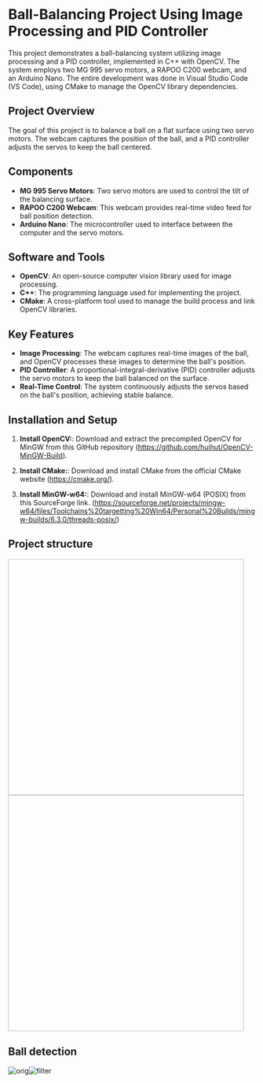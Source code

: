 # Ball-Balancing Project Using Image Processing and PID Controller

This project demonstrates a ball-balancing system utilizing image processing and a PID controller, implemented in C++ with OpenCV. The system employs two MG 995 servo motors, a RAPOO C200 webcam, and an Arduino Nano. The entire development was done in Visual Studio Code (VS Code), using CMake to manage the OpenCV library dependencies.

## Project Overview

The goal of this project is to balance a ball on a flat surface using two servo motors. The webcam captures the position of the ball, and a PID controller adjusts the servos to keep the ball centered.

## Components

- **MG 995 Servo Motors**: Two servo motors are used to control the tilt of the balancing surface.
- **RAPOO C200 Webcam**: This webcam provides real-time video feed for ball position detection.
- **Arduino Nano**: The microcontroller used to interface between the computer and the servo motors.

## Software and Tools

- **OpenCV**: An open-source computer vision library used for image processing.
- **C++**: The programming language used for implementing the project.
- **CMake**: A cross-platform tool used to manage the build process and link OpenCV libraries.

## Key Features

- **Image Processing**: The webcam captures real-time images of the ball, and OpenCV processes these images to determine the ball's position.
- **PID Controller**: A proportional-integral-derivative (PID) controller adjusts the servo motors to keep the ball balanced on the surface.
- **Real-Time Control**: The system continuously adjusts the servos based on the ball's position, achieving stable balance.

## Installation and Setup

1. **Install OpenCV:**:
Download and extract the precompiled OpenCV for MinGW from this GitHub repository (https://github.com/huihut/OpenCV-MinGW-Build).

2. **Install CMake:**:
Download and install CMake from the official CMake website (https://cmake.org/).

3. **Install MinGW-w64:**:
Download and install MinGW-w64 (POSIX) from this SourceForge link. (https://sourceforge.net/projects/mingw-w64/files/Toolchains%20targetting%20Win64/Personal%20Builds/mingw-builds/6.3.0/threads-posix/)

## Project structure

<img project2="https://github.com/user-attachments/assets/427589c1-9eaf-458f-a142-ae29b9b1dabf.png" width="480" height="480"><img project="https://github.com/user-attachments/assets/63b82bd5-38b7-464e-bf20-8cf4f8ba79fb.png" width="480" height="480">
## Ball detection

![orig](https://github.com/user-attachments/assets/5ae995db-4af5-4779-9de7-65ceeb15ba22)![filter](https://github.com/user-attachments/assets/b293d803-3b8e-4460-ba18-8e73060aa2eb)



